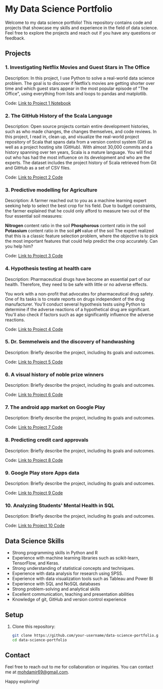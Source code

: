 # My Data Science Portfolio

Welcome to my data science portfolio! This repository contains code and projects that showcase my skills and experience in the field of data science. Feel free to explore the projects and reach out if you have any questions or feedback.

## Projects

### 1. Investigating Netflix Movies and Guest Stars in The Office

Description: In this project, I use Python to solve a real-world data science problem. The goal is to discover if Netflix’s movies are getting shorter over time and which guest stars appear in the most popular episode of "The Office", using everything from lists and loops to pandas and matplotlib.

Code: [Link to Project 1 Notebook](Project_1/Investigating%20Netflix%20movies%20and%20Guest%20stars%20in%20Office.ipynb)

### 2. The GitHub History of the Scala Language

Description: Open source projects contain entire development histories, such as who made changes, the changes themselves, and code reviews. In this project, I read in, clean up, and visualize the real-world project repository of Scala that spans data from a version control system (Git) as well as a project hosting site (GitHub). With almost 30,000 commits and a history spanning over ten years, Scala is a mature language. You will find out who has had the most influence on its development and who are the experts.
The dataset includes the project history of Scala retrieved from Git and GitHub as a set of CSV files.

Code: [Link to Project 2 Code](https://app.datacamp.com/workspace/w/32383452-bce7-46e5-8d05-fec196dd8b14)

### 3. Predictive modelling for Agriculture

Description: A farmer reached out to you as a machine learning expert seeking help to select the best crop for his field. Due to budget constraints, the farmer explained that he could only afford to measure two out of the four essential soil measures:

<b> Nitrogen </b> content ratio in the soil
<b> Phosphorous </b> content ratio in the soil
<b> Potassium </b> content ratio in the soil
<b> pH </b> value of the soil
The expert realized that this is a classic feature selection problem, where the objective is to pick the most important features that could help predict the crop accurately. Can you help him?

Code: [Link to Project 3 Code](https://app.datacamp.com/workspace/w/f087f5ae-2b33-416c-b8bd-01ffecc1de1a/edit)

### 4. Hypothesis testing at health care
Description: Pharmaceutical drugs have become an essential part of our health. Therefore, they need to be safe with little or no adverse effects.

You work with a non-profit that advocates for pharmaceutical drug safety. One of Its tasks is to create reports on drugs independent of the drug manufacturer. You'll conduct several hypothesis tests using Python to determine if the adverse reactions of a hypothetical drug are significant. You'll also check if factors such as age significantly influence the adverse reactions.

Code: [Link to Project 4 Code](https://app.datacamp.com/workspace/w/08f455e2-d9b2-4e0e-bd78-b5a786dfbaf7/edit)

### 5. Dr. Semmelweis and the discovery of handwashing
Description: Briefly describe the project, including its goals and outcomes.

Code: [Link to Project 5 Code](link_to_project_5_code)

### 6. A visual history of noble prize winners
Description: Briefly describe the project, including its goals and outcomes.

Code: [Link to Project 6 Code](link_to_project_6_code)

### 7. The android app market on Google Play
Description: Briefly describe the project, including its goals and outcomes.

Code: [Link to Project 7 Code](link_to_project_7_code)

### 8. Predicting credit card approvals
Description: Briefly describe the project, including its goals and outcomes.

Code: [Link to Project 8 Code](link_to_project_8_code)

### 9. Google Play store Apps data
Description: Briefly describe the project, including its goals and outcomes.

Code: [Link to Project 9 Code](link_to_project_9_code)

### 10. Analyzing Students' Mental Health in SQL 
Description: Briefly describe the project, including its goals and outcomes.

Code: [Link to Project 10 Code](link_to_project_10_code)

## Data Science Skills

- Strong programming skills in Python and R
- Experience with machine learning libraries such as scikit-learn, TensorFlow, and Keras.
- Strong understanding of statistical concepts and techniques.
- Experience with data analysis for research using SPSS.
- Experience with data visualization tools such as Tableau and Power BI
- Experience with SQL and NoSQL databases
- Strong problem-solving and analytical skills
- Excellent communication, teaching and presentation abilities
- Knowledge of git, GitHub and version control experience


## Setup

1. Clone this repository:

   ```bash
   git clone https://github.com/your-username/data-science-portfolio.git
   cd data-science-portfolio


## Contact

Feel free to reach out to me for collaboration or inquiries. You can contact me at [mohdamir69@gmail.com](mailto:mohdamir69@gmail.com).

Happy exploring!
